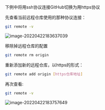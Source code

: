 下例中将用ssh协议连接GitHub切换为用https协议

先查看当前远程仓库使用的那种协议连接：

```sh
git remote -v

```

![image-20220422183637039](http://picgo.chanwe.top/202204221836121.png)

移除掉远程仓库的配置

```sh
git remote rm origin
```

重新添加新的远程仓库，以https的形式：

```sh
git remote add origin [https仓库地址]
```

再次查看:

```sh
git remote -v
```

![image-20220422183757649](http://picgo.chanwe.top/202204221837703.png)